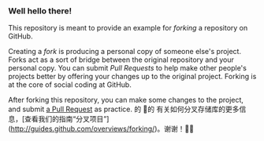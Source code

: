 ### Well hello there!

This repository is meant to provide an example for *forking* a repository on GitHub.

Creating a *fork* is producing a personal copy of someone else's project. Forks act as a sort of bridge between the original repository and your personal copy. You can submit *Pull Requests* to help make other people's projects better by offering your changes up to the original project. Forking is at the core of social coding at GitHub.

After forking this repository, you can make some changes to the project, and submit [a Pull Request](https://github.com/octocat/Spoon-Knife/pulls) as practice.
的
🥰的
有关如何分叉存储库的更多信息，[查看我们的指南“分叉项目”] (http://guides.github.com/overviews/forking/)。谢谢！🥰:sparkling_heart:
